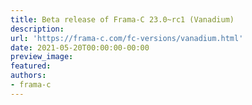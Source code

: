 ```yaml
---
title: Beta release of Frama-C 23.0~rc1 (Vanadium)
description:
url: 'https://frama-c.com/fc-versions/vanadium.html'
date: 2021-05-20T00:00:00-00:00
preview_image:
featured:
authors:
- frama-c
---
```



